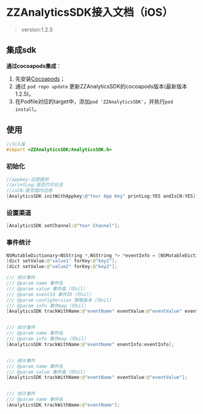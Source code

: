 # ZZAnalyticsSDK接入文档（iOS）

> version:1.2.5

## 集成sdk

**通过cocoapods集成**：

1. 先安装[Cocoapods](https://guides.cocoapods.org/using/getting-started.html)；
2. 通过 `pod repo update` 更新ZZAnalyticsSDK的cocoapods版本(最新版本1.2.5)。
3. 在Podfile对应的target中，添加`pod 'ZZAnalyticsSDK'`，并执行`pod install`。

## 使用

```objective-c
//引入库
#import <ZZAnalyticsSDK/AnalyticsSDK.h>
```

### 初始化

```objective-c
//appkey:运营提供
//printLog:是否打印日志
//isCN:是否国内应用
[AnalyticsSDK initWithAppkey:@"Your App Key" printLog:YES andIsCN:YES];
```

### 设置渠道

```swift
[AnalyticsSDK setChannel:@"Your Channel"];
```

### 事件统计

```swift
NSMutableDictionary<NSString *,NSString *> *eventInfo = [NSMutableDictionary dictionary];
[dict setValue:@"value1" forKey:@"key1"];
[dict setValue:@"value2" forKey:@"key2"];

/// 统计事件
/// @param name 事件名
/// @param value 事件值（可nil）
/// @param eventId 事件ID（可nil）
/// @param configVersion 策略版本（可nil）
/// @param info 事件map（可nil）
[AnalyticsSDK trackWithName:@"eventName" eventValue:@"eventValue" eventId:@"eventId" eventConfigVersion:@"configVersion" enentInfo:eventInfo];


/// 统计事件
/// @param name 事件名
/// @param info 事件map（可nil）
[AnalyticsSDK trackWithName:@"eventName" enentInfo:eventInfo];


/// 统计事件
/// @param name 事件名
/// @param value 事件值（可nil）
[AnalyticsSDK trackWithName:@"eventName" eventValue:@"eventValue"];


/// 统计事件
/// @param name 事件名
[AnalyticsSDK trackWithName:@"eventName"];
```
